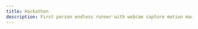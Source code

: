```yaml
---
title: Hackathon
description: First person endless runner with webcam capture motion machine learning.
---
```

